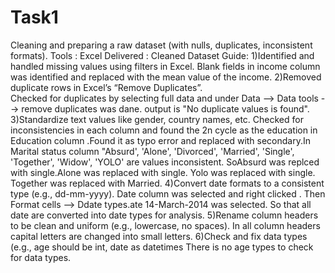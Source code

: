 # Task1
Cleaning and preparing a raw dataset (with nulls, duplicates, inconsistent formats).
Tools : Excel
Delivered : Cleaned Dataset
Guide: 
1)Identified and handled missing values using  filters in Excel.
 Blank fields in income column was identified and replaced with the mean value of the income.
2)Removed duplicate rows in Excel’s “Remove Duplicates”.  
 Checked for duplicates by selecting full data and under Data --> Data tools --> remove duplicates was dane.
output is "No duplicate values is found".
3)Standardize text values like gender, country names, etc.
 Checked for inconsistencies in each column and found the 2n cycle as the education in Education column .Found it as typo error and replaced with secondary.In Marital status column      "Absurd', 'Alone', 'Divorced', 'Married', 'Single', 'Together', 'Widow', 'YOLO' are values inconsistent. SoAbsurd was replced with single.Alone was replaced with single. Yolo was replaced     with single. Together was replaced with Married.
4)Convert date formats to a consistent type (e.g., dd-mm-yyyy).
 Date column was selected and right clicked . Then Format cells --> Ddate types.ate 14-March-2014 was selected. So that all date are converted into date types for analysis.
5)Rename column headers to be clean and uniform (e.g., lowercase, no spaces).
 In all column headers capital letters are changed into small letters.
6)Check and fix data types (e.g., age should be int, date as datetimes 
 There is no age types to check for data types.
